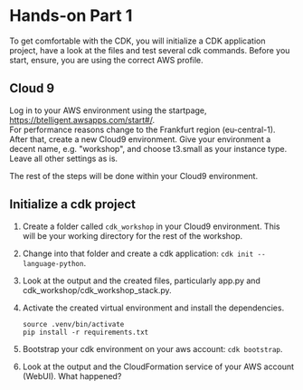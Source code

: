 # Hands-on Part 1

To get comfortable with the CDK, you will initialize a CDK application project, have a look at the files and test several cdk commands. Before you start, ensure, you are using the correct AWS profile.

## Cloud 9

Log in to your AWS environment using the startpage, https://btelligent.awsapps.com/start#/.  
For performance reasons change to the Frankfurt region (eu-central-1).
After that, create a new Cloud9 environment. Give your environment a decent name, e.g. "workshop", and choose t3.small as your instance type.  
Leave all other settings as is.

The rest of the steps will be done within your Cloud9 environment.

## Initialize a cdk project

1. Create a folder called `cdk_workshop` in your Cloud9 environment. This will be your working directory for the rest of the workshop.

2. Change into that folder and create a cdk application: `cdk init --language-python`. 

3. Look at the output and the created files, particularly app.py and cdk_workshop/cdk_workshop_stack.py.

4. Activate the created virtual environment and install the dependencies.

    ```shell
    source .venv/bin/activate
    pip install -r requirements.txt
    ```

5. Bootstrap your cdk environment on your aws account: `cdk bootstrap`.

6. Look at the output and the CloudFormation service of your AWS account (WebUI). What happened?
